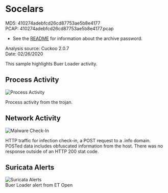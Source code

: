 # Socelars

MD5: 410274adebfcd26cd87753ae5b8e4177   
PCAP: 410274adebfcd26cd87753ae5b8e4177.pcap  

* See the [README](https://github.com/jstrosch/malware-samples) for information about the archive password.  

Analysis source: Cuckoo 2.0.7  
Date: 02/26/2020 

This sample highlights Buer Loader activity. 

## Process Activity

![Process Activity](https://user-images.githubusercontent.com/1920756/75610474-04031200-5ad7-11ea-97a3-bb53a596f0c4.png)

Process activity from the trojan.

## Network Activity

![Malware Check-In](https://user-images.githubusercontent.com/1920756/75610487-2006b380-5ad7-11ea-9e09-8049694cf85f.png)

HTTP traffic for infection check-in, a POST request to a .info domain. POSTed data includes obfuscated information from the host. There was no response outside of an HTTP 200 stat code.

## Suricata Alerts

![Suricata Alerts](https://user-images.githubusercontent.com/1920756/75610507-49bfda80-5ad7-11ea-937e-79507f9a110c.png)  
Buer Loader alert from ET Open